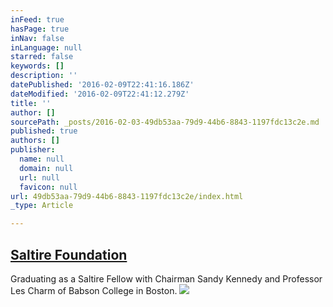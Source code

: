 ```yaml
---
inFeed: true
hasPage: true
inNav: false
inLanguage: null
starred: false
keywords: []
description: ''
datePublished: '2016-02-09T22:41:16.186Z'
dateModified: '2016-02-09T22:41:12.279Z'
title: ''
author: []
sourcePath: _posts/2016-02-03-49db53aa-79d9-44b6-8843-1197fdc13c2e.md
published: true
authors: []
publisher:
  name: null
  domain: null
  url: null
  favicon: null
url: 49db53aa-79d9-44b6-8843-1197fdc13c2e/index.html
_type: Article

---
```

## [Saltire Foundation][0]

Graduating as a Saltire Fellow with Chairman Sandy Kennedy and Professor Les Charm of Babson College in Boston.
![](https://the-grid-user-content.s3-us-west-2.amazonaws.com/dd54728b-297e-449c-81e7-2808f98341f0.jpg)

[0]: http://www.saltirefoundation.com/